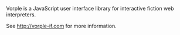 Vorple is a JavaScript user interface library for interactive fiction web interpreters.

See http://vorple-if.com for more information.
